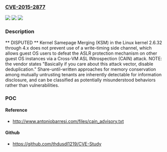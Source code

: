 ### [CVE-2015-2877](https://cve.mitre.org/cgi-bin/cvename.cgi?name=CVE-2015-2877)
![](https://img.shields.io/static/v1?label=Product&message=n%2Fa&color=blue)
![](https://img.shields.io/static/v1?label=Version&message=n%2Fa&color=blue)
![](https://img.shields.io/static/v1?label=Vulnerability&message=n%2Fa&color=brighgreen)

### Description

** DISPUTED ** Kernel Samepage Merging (KSM) in the Linux kernel 2.6.32 through 4.x does not prevent use of a write-timing side channel, which allows guest OS users to defeat the ASLR protection mechanism on other guest OS instances via a Cross-VM ASL INtrospection (CAIN) attack.  NOTE: the vendor states "Basically if you care about this attack vector, disable deduplication." Share-until-written approaches for memory conservation among mutually untrusting tenants are inherently detectable for information disclosure, and can be classified as potentially misunderstood behaviors rather than vulnerabilities.

### POC

#### Reference
- http://www.antoniobarresi.com/files/cain_advisory.txt

#### Github
- https://github.com/thdusdl1219/CVE-Study

